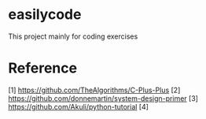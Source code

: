# easilycode

This project mainly for coding exercises

# Reference
[1] https://github.com/TheAlgorithms/C-Plus-Plus
[2] https://github.com/donnemartin/system-design-primer
[3] https://github.com/Akuli/python-tutorial
[4] 
